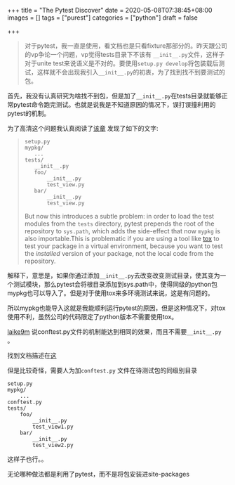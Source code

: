 +++
title = "The Pytest Discover"
date = 2020-05-08T07:38:45+08:00
images = []
tags = ["purest"]
categories = ["python"]
draft = false

+++

> 对于pytest，我一直是使用，看文档也是只看fixture那部分的。昨天跟公司的vp争论一个问题，vp觉得tests目录下不该有 `__init__.py`文件，这样子对于unite test来说语义是不对的。要使用`setup.py develop`将包装载后测试，这样就不会出现我引入`__init__.py`的初衷，为了找到找不到要测试的包。

首先，我没有认真研究为啥找不到包，但是加了`__init__.py`在tests目录就能够正常pytest命令跑完测试。也就是说我是不知道原因的情况下，误打误撞利用的pytest的机制。

为了高清这个问题我认真阅读了[该章](https://docs.pytest.org/en/latest/goodpractices.html#tests-outside-application-code) 发现了如下的文字:

>```
>setup.py
>mypkg/
>    ...
>tests/
>    __init__.py
>    foo/
>        __init__.py
>        test_view.py
>    bar/
>        __init__.py
>        test_view.py
>```
>
>But now this introduces a subtle problem: in order to load the test modules from the `tests` directory, pytest prepends the root of the repository to `sys.path`, which adds the side-effect that now `mypkg` is also importable.This is problematic if you are using a tool like [tox](https://docs.pytest.org/en/latest/goodpractices.html#tox) to test your package in a virtual environment, because you want to test the *installed* version of your package, not the local code from the repository.

解释下，意思是，如果你通过添加`__init__.py`去改变改变测试目录，使其变为一个测试模块，那么pytest会将根目录添加到sys.path中，使得同级的python包mypkg也可以导入了。但是对于使用tox来多环境测试来说，这是有问题的。

所以mypkg也能导入这就是我能顺利运行pytest的原因，但是这种情况下，对tox使用不利，虽然公司的代码限定了python版本不需要使用tox。

[laike9m](https://laike9m.com/) 说conftest.py文件的机制能达到相同的效果，而且不需要`__init__.py` 。

找到文档描述在[这](https://docs.pytest.org/en/latest/pythonpath.html?highlight=conftest#pytest-import-mechanisms-and-sys-path-pythonpath)

但是比较奇怪，需要人为加`conftest.py` 文件在待测试包的同级别目录

```
setup.py
mypkg/
    ...
conftest.py
tests/
    foo/
        __init__.py
        test_view1.py
    bar/
        __init__.py
        test_view2.py
```

这样子也行。。

无论哪种做法都是利用了pytest，而不是将包安装进site-packages